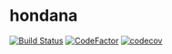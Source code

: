 # hondana

[![Build Status](https://travis-ci.org/SombreroElGringo/hondana.svg?branch=develop)](https://travis-ci.org/SombreroElGringo/hondana)
[![CodeFactor](https://www.codefactor.io/repository/github/sombreroelgringo/hondana/badge)](https://www.codefactor.io/repository/github/sombreroelgringo/hondana)
[![codecov](https://codecov.io/gh/SombreroElGringo/hondana/branch/develop/graph/badge.svg)](https://codecov.io/gh/SombreroElGringo/hondana)

